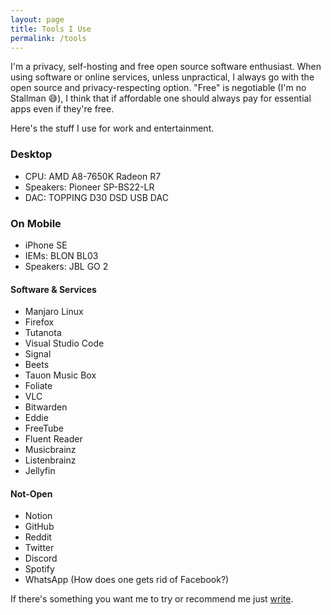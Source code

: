 ```yaml
---
layout: page
title: Tools I Use
permalink: /tools
---
```

I'm a privacy, self-hosting and free open source software enthusiast. When using software or online services, unless unpractical, I always go with the open source and privacy-respecting option. "Free" is negotiable (I'm no Stallman 😅), I think that if affordable one should always pay for essential apps even if they're free.

Here's the stuff I use for work and entertainment.

### Desktop
* CPU: AMD A8-7650K Radeon R7
* Speakers: Pioneer SP-BS22-LR
* DAC: TOPPING D30 DSD USB DAC

### On Mobile
* iPhone SE
* IEMs: BLON BL03
* Speakers: JBL GO 2

#### Software & Services
* Manjaro Linux
* Firefox
* Tutanota
* Visual Studio Code
* Signal
* Beets
* Tauon Music Box
* Foliate
* VLC
* Bitwarden
* Eddie
* FreeTube
* Fluent Reader
* Musicbrainz
* Listenbrainz
* Jellyfin

#### Not-Open
* Notion
* GitHub
* Reddit
* Twitter
* Discord
* Spotify
* WhatsApp (How does one gets rid of Facebook?)

If there's something you want me to try or recommend me just [write](/contact).